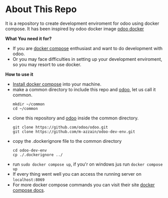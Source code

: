 # About This Repo
It is a repository to create development enviroment for odoo using docker compose. It has been inspired by odoo docker image [odoo docker](https://github.com/odoo/docker)


**What You need it for?**

- If you are [docker compose](https://docs.docker.com/compose/) enthusiast and want to do development with odoo.
- Or you may face difficulties in setting up your development enviroment, so you may resort to use docker.


**How to use it**

- [Install docker compose](https://docs.docker.com/compose/install/) into your machine.
- make a common directory to include this repo and [odoo](https://github.com/odoo/odoo.git), let us call it common.
    ``` 
    mkdir ~/common 
    cd ~/common
    ```
- clone this repository and [odoo](https://github.com/odoo/odoo.git) inside the common directory.
    ```
    git clone https://github.com/odoo/odoo.git
    git clone https://github.com/m-azzain/odoo-dev-env.git
    ```
- copy the .dockerignore file to the common directory
    ```
    cd odoo-dev-env
    cp ./.dockerignore ../
    ```
- run `sudo docker compose up`, if you'r on windows jus run `docker compose up` 
- If every thing went well you can access the running server on `localhost:8069`
- For more docker compose commands you can visit their site [docker compose docs](https://docs.docker.com/compose/).
